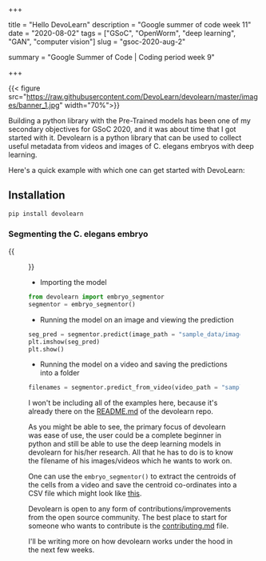 +++


title = "Hello DevoLearn"
description = "Google summer of code week 11"
date = "2020-08-02"
tags = ["GSoC", "OpenWorm", "deep learning", "GAN", "computer vision"]
slug = "gsoc-2020-aug-2"

summary = "Google Summer of Code | Coding period week 9"


+++

{{< figure src="https://raw.githubusercontent.com/DevoLearn/devolearn/master/images/banner_1.jpg" width="70%">}}

Building a python library with the Pre-Trained models has been one of my secondary objectives for GSoC 2020, and it was about time that I got started with it. Devolearn is a python library that can be used to collect useful metadata from videos and images of C. elegans embryos with deep learning.

Here's a quick example with which one can get started with DevoLearn:

## Installation

`pip install devolearn`

### Segmenting the C. elegans embryo 

{{<figure src = "https://raw.githubusercontent.com/DevoLearn/devolearn/master/images/pred_centroids.gif" width = "50%">}}



* Importing the model

```python
from devolearn import embryo_segmentor
segmentor = embryo_segmentor()
```

* Running the model on an image and viewing the prediction

```python
seg_pred = segmentor.predict(image_path = "sample_data/images/seg_sample.jpg")
plt.imshow(seg_pred)
plt.show()
```

* Running the model on a video and saving the predictions into a folder 

```python
filenames = segmentor.predict_from_video(video_path = "sample_data/videos/seg_sample.mov", centroid_mode = False, save_folder = "preds")
```


I won't be including all of the examples here, because it's already there on the [README.md](https://github.com/DevoLearn/devolearn/blob/master/README.md) of the devolearn repo. 

As you might be able to see, the primary focus of devolearn was ease of use, the user could be a complete beginner in python and still be able to use the deep learning models in devolearn for his/her research. All that he has to do is to know the filename of his images/videos which he wants to work on. 

One can use the  `embryo_segmentor()` to extract the centroids of the cells from a video and save the centroid co-ordinates into a CSV file which might look like [this](https://github.com/DevoLearn/data-science-demos/blob/master/Networks/c_elegans_centroids.csv). 

Devolearn is open to any form of contributions/improvements from the open source community. The best place to start for someone who wants to contribute is the [contributing.md](https://github.com/DevoLearn/devolearn/blob/master/.github/contributing.md) file.

I'll be writing more on how devolearn works under the hood in the next few weeks. 